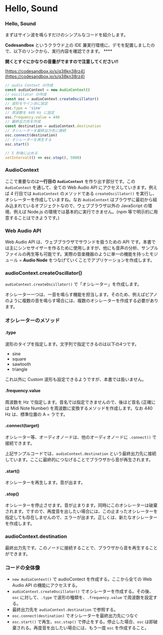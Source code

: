 # Hello, Sound

### Hello, Sound

まずはサイン波を鳴らすだけのシンプルなコードを紹介します。

**Codesandbox** というクラウド上の IDE 兼実行環境に、デモを配置しましたので、以下のリンクから、実行内容を確認できます。 ****

**開くとすぐにかなりの音量がでますので注意してください!!**

[https://codesandbox.io/s/q38kn38rz4](https://codesandbox.io/s/q38kn38rz4)

```javascript
// audio Context の作成
const audioContext = new AudioContext()
// oscillator の作成
const osc = audioContext.createOscillator()
// 波形をサイン派に設定
osc.type = 'sine'
// 周波数を 440 Hz に設定
osc.frequency.value = 440
// 最終出力先を作成
const destination = audioContext.destination
// オシレーターを最終出力先に接続
osc.connect(destination)
// オシレーターを再生する
osc.start()

// 5 秒後に止める
setInterval(() => osc.stop(), 5000)
```

### AudioContext

ここで重要なのは**一行目の `AudioContext`** を作り出す部分です。この `AudioContext` を通して、全ての Web Audio API にアクセスしていきます。例えば 4 行目では `AudioContext` のメソッドである `createOscillator()` を実行し、オシレーターを作成していますね。なお `AudioContext` はブラウザに最初から組み込まれているオブジェクトなので、ウェブブラウザ以外の JavaScript の環境、例えば Node.js の環境では基本的に実行できません。\(npm 等で明示的に用意することはできようです。\)

### Web Audio API

Web Audio API は、ウェブブラウザでサウンドを扱うための API です。本書では主にシンセサイザーを作るために使用しますが、他にも音声の分析、サンプルファイルの再生等も可能です。実際の音楽機器のように単一の機能を持ったモジュール = **Audio Node** をつなげていくことでアプリケーションを作成します。

### audioContext.createOscillator\(\)

`audioContext.createOscillator()` で「オシレーター」を作成します。

オシレーター一つは、一音を鳴らす機能を担当します。そのため、例えばピアノのように複数の音を鳴らす場合には、複数のオシレーターを作成する必要があります。

### オシレーターのメソッド

#### .type

波形のタイプを指定します。文字列で指定できるのは以下の4つです。

* sine
* square
* sawtooth
* triangle

これ以外に Custom 波形も設定できるようですが、本書では扱いません。

#### .frequency.value

周波数を Hz で指定します。音名では指定できませんので、後ほど音名 \(正確には Midi Note Number\) を周波数に変換するメソッドを作成します。なお 440 Hz は、標準位置の A = ラです。

#### .connect\(target\)

オシレーター等、オーディオノードは、他のオーディオノードに `.connect()` で接続できます。

上記サンプルコードでは、`audioContext.destination` という最終出力先に接続しています。ここに最終的につなげることでブラウザから音が再生されます。

#### .start\(\)

オシレーターを再生します。音が出ます。

#### .stop\(\)

オシレーターを停止させます。音が止まります。同時にこのオシレーターは破棄されます。ですので、再度音を出したい場合には、この止まったオシレーターを指定しても存在しませんので、エラーが出ます。正しくは、新たなオシレーターを作成します。

### audioContext.destination

最終出力先です。このノードに接続することで、ブラウザから音を再生することができます。

### コードの全体像

* `new AudioContext()` で audioContect を作成する。ここから全ての Web Audio API の機能にアクセスする。
* `audioContext.createOscillator()` でオシレーターを作成する。その後、`osc` に対して、`.type` で波形の種類を、`.frequency.value` で周波数を設定する。
* 最終出力先を `audioContext.destination` で参照する。
*  `osc.connect(destination)` でオシレーターを最終出力先につなぐ
* `osc.start()` で再生、`osc.stop()` で停止をする。停止した場合、`osc` は即破棄される。再度音を出したい場合には、もう一度 `osc` を作成すること。





